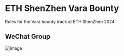 # ETH ShenZhen Vara Bounty

Rules for the Vara bounty track at ETH ShenZhen 2024

## WeChat Group

![image](https://github.com/user-attachments/assets/64faff56-f033-4a46-955e-ed9f5ad0714b)

